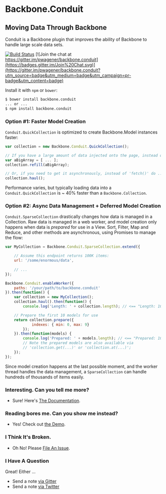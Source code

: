 # Backbone.Conduit
## Moving Data Through Backbone

Conduit is a Backbone plugin that improves the ability of Backbone to handle large scale data sets.  

[![Build Status](https://travis-ci.org/pwagener/backbone.conduit.svg?branch=master)](https://travis-ci.org/pwagener/backbone.conduit)
[![Join the chat at https://gitter.im/pwagener/backbone.conduit](https://badges.gitter.im/Join%20Chat.svg)](https://gitter.im/pwagener/backbone.conduit?utm_source=badge&utm_medium=badge&utm_campaign=pr-badge&utm_content=badge)

Install it with `npm` or `bower`:

```bash
$ bower install backbone.conduit
... or ...
$ npm install backbone.conduit
```

### Option #1: Faster Model Creation
`Conduit.QuickCollection` is optimized to create Backbone.Model instances faster:

```javascript
var collection = new Backbone.Conduit.QuickCollection();

// If you have a large amount of data injected onto the page, instead of 'reset(...)' do ...
var aBigArray = [ ... ];
collection.refill(aBigArray);

// Or, if you need to get it asynchronously, instead of 'fetch()' do ...
collection.haul();
```

Performance varies, but typically loading data into a `Conduit.QuickCollection` is ~ 40% faster than a `Backbone.Collection`.

### Option #2:  Async Data Management + Deferred Model Creation

`Conduit.SparseCollection` drastically changes how data is managed in a Collection.  Raw data is managed in a web worker,
and model creation only happens when data is *prepared* for use in a View.  Sort, Filter, Map and Reduce, and other 
methods are asynchronous, using Promises to manage the flow:

```javascript
var MyCollection = Backbone.Conduit.SparseCollection.extend({

    // Assume this endpoint returns 100K items:
    url: '/some/enormous/data',
    
    // ...
});

Backbone.Conduit.enableWorker({
    paths: '/your/path/to/backbone.conduit'
}).then(function() {
    var collection = new MyCollection();
    collection.haul().then(function() {
        console.log('Length: ' + collection.length); // <== "Length: 100000"

    // Prepare the first 10 models for use
    return collection.prepare({
            indexes: { min: 0, max: 9}
        });
    }).then(function(models) {
        console.log('Prepared: ' + models.length); // <== "Prepared: 10"
        // Note the prepared models are also available via
        // 'collection.get(...)' or 'collection.at(...)';
    });
});

```

Since model creation happens at the last possible moment, and the worker thread handles the data management, 
a `SparseCollection` can handle hundreds of thousands of items easily.


### Interesting.  Can you tell me more?
- Sure!  Here's [The Documentation](http://conduit.wagener.org/docs).

### Reading bores me.  Can you show me instead?
- Yes!  Check out [the Demo](http://conduit.wagener.org).

### I Think It's Broken.
- Oh No!  Please [File An Issue](https://github.com/pwagener/backbone.conduit/issues).

### I Have A Question
Great!  Either ...
- Send a note [via Gitter](https://gitter.im/pwagener/backbone.conduit)
- Send a note [via Twitter](https://twitter.com/peterwagener)
